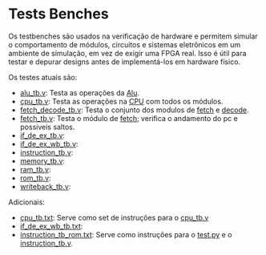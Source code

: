 # Tests Benches

Os testbenches são usados na verificação de hardware e permitem simular o
comportamento de módulos, circuitos e sistemas eletrônicos em um ambiente de
simulação, em vez de exigir uma FPGA real. Isso é útil para testar e depurar
designs antes de implementá-los em hardware físico.

Os testes atuais são:

- [alu_tb.v](alu_tb.v): Testa as operações da [Alu](../project/cpu/alu.v).
- [cpu_tb.v](cpu_tb.v): Testa as operações na [CPU](../project/cpu.v) com todos os módulos.
- [fetch_decode_tb.v](fetch_decode_tb.v): Testa o conjunto dos modulos de [fetch](../project/cpu/fetch.v) e [decode](../project/cpu/decode.v).
- [fetch_tb.v](fetch_tb.v): Testa o módulo de [fetch](../project/cpu/fetch.v); verifica o andamento do pc e possiveis saltos.
- [if_de_ex_tb.v](if_de_ex_tb.v): 
- [if_de_ex_wb_tb.v](if_de_ex_wb_tb.v): 
- [instruction_tb.v](instruction_tb.v): 
- [memory_tb.v](memory_tb.v): 
- [ram_tb.v](ram_tb.v): 
- [rom_tb.v](rom_tb.v): 
- [writeback_tb.v](writeback_tb.v): 

Adicionais:

- [cpu_tb.txt](cpu_tb.txt): Serve como set de instruções para o [cpu_tb.v](cpu_tb.v)
- [if_de_ex_wb_tb.txt](if_de_ex_wb_tb.txt): 
- [instruction_tb_rom.txt](instruction_tb_rom.txt): Serve como instruções para o [test.py](../test.py) e o [instruction_tb.v](instruction_tb.v).
